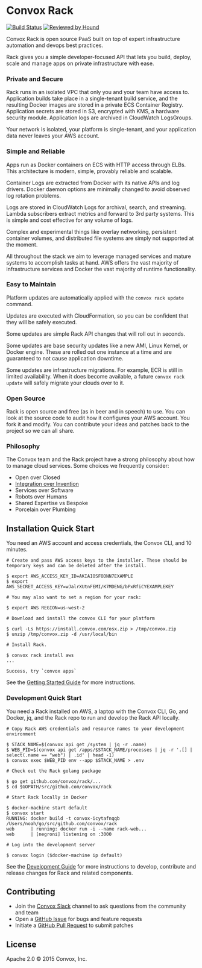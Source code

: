 # Convox Rack

[![Build Status](https://travis-ci.org/convox/rack.svg?branch=master)](https://travis-ci.org/convox/rack)
[![Reviewed by Hound](https://img.shields.io/badge/Reviewed_by-Hound-8E64B0.svg)](https://houndci.com)

Convox Rack is open source PaaS built on top of expert infrastructure automation and devops best practices.

Rack gives you a simple developer-focused API that lets you build, deploy, scale and manage apps on private infrastructure with ease.

### Private and Secure

Rack runs in an isolated VPC that only you and your team have access to. Application builds take place in a single-tenant build service, and the resulting Docker images are stored in a private ECS Container Registry. Application secrets are stored in S3, encrypted with KMS, a hardware security module. Application logs are archived in CloudWatch LogsGroups.

Your network is isolated, your platform is single-tenant, and your application data never leaves your AWS account.

### Simple and Reliable

Apps run as Docker containers on ECS with HTTP access through ELBs. This architecture is modern, simple, provably reliable and scalable.

Container Logs are extracted from Docker with its native APIs and log drivers. Docker daemon options are minimally changed to avoid observed log rotation problems.

Logs are stored in CloudWatch Logs for archival, search, and streaming. Lambda subscribers extract metrics and forward to 3rd party systems. This is simple and cost effective for any volume of logs.

Complex and experimental things like overlay networking, persistent container volumes, and distributed file systems are simply not supported at the moment.

All throughout the stack we aim to leverage managed services and mature systems to accomplish tasks at hand. AWS offers the vast majority of infrastructure services and Docker the vast majority of runtime functionality.

### Easy to Maintain

Platform updates are automatically applied with the `convox rack update` command.

Updates are executed with CloudFormation, so you can be confident that they will be safely executed.

Some updates are simple Rack API changes that will roll out in seconds.

Some updates are base security updates like a new AMI, Linux Kernel, or Docker engine. These are rolled out one instance at a time and are guaranteed to not cause application downtime.

Some updates are infrastructure migrations. For example, ECR is still in limited availability. When it does become available, a future `convox rack update` will safely migrate your clouds over to it.

### Open Source

Rack is open source and free (as in beer and in speech) to use. You can look at the source code to audit how it configures your AWS account. You fork it and modify. You can contribute your ideas and patches back to the project so we can all share.

### Philosophy

The Convox team and the Rack project have a strong philosophy about how to manage cloud services. Some choices we frequently consider:

* Open over Closed
* [Integration over Invention](https://convox.com/blog/integration-over-invention/)
* Services over Software
* Robots over Humans
* Shared Expertise vs Bespoke
* Porcelain over Plumbing

## Installation Quick Start

You need an AWS account and access credentials, the Convox CLI, and 10 minutes.

```
# Create and pass AWS access keys to the installer. These should be temporary keys and can be deleted after the install.

$ export AWS_ACCESS_KEY_ID=AKIAIOSFODNN7EXAMPLE
$ export AWS_SECRET_ACCESS_KEY=wJalrXUtnFEMI/K7MDENG/bPxRfiCYEXAMPLEKEY

# You may also want to set a region for your rack:

$ export AWS REGION=us-west-2

# Download and install the convox CLI for your platform

$ curl -Ls https://install.convox.com/osx.zip > /tmp/convox.zip
$ unzip /tmp/convox.zip -d /usr/local/bin

# Install Rack.

$ convox rack install aws
...

Success, try `convox apps`
```

See the [Getting Started Guide](http://convox.com/docs/getting-started/) for more instructions.

### Development Quick Start

You need a Rack installed on AWS, a laptop with the Convox CLI, Go, and Docker, jq, and the Rack repo to run and develop the Rack API locally.


```
# Copy Rack AWS credentials and resource names to your development environment

$ STACK_NAME=$(convox api get /system | jq -r .name)
$ WEB_PID=$(convox api get /apps/$STACK_NAME/processes | jq -r '.[] | select(.name == "web") | .id' | head -1)
$ convox exec $WEB_PID env --app $STACK_NAME > .env

# Check out the Rack golang package

$ go get github.com/convox/rack/...
$ cd $GOPATH/src/github.com/convox/rack

# Start Rack locally in Docker

$ docker-machine start default
$ convox start
RUNNING: docker build -t convox-icytafnqqb /Users/noah/go/src/github.com/convox/rack
web      | running: docker run -i --name rack-web...
web      | [negroni] listening on :3000

# Log into the development server

$ convox login ($docker-machine ip default)
```

See the [Development Guide](DEVELOPMENT.md) for more instructions to develop, contribute and release changes for Rack and related components.

## Contributing

* Join the [Convox Slack](https://invite.convox.com) channel to ask questions from the community and team
* Open a [GitHub Issue](https://github.com/convox/rack/issues/new) for bugs and feature requests
* Initiate a [GitHub Pull Request](https://help.github.com/articles/using-pull-requests/) to submit patches

## License

Apache 2.0 &copy; 2015 Convox, Inc.
